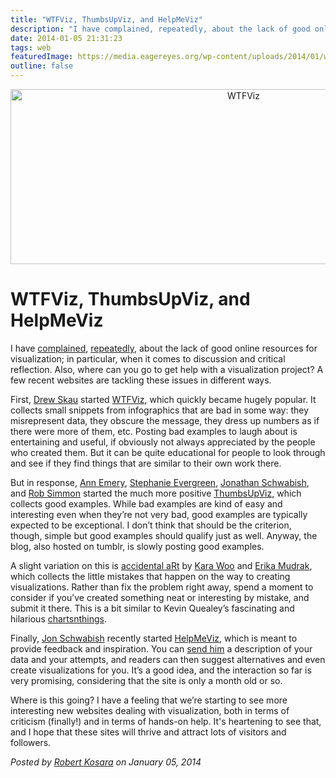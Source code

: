 ```yaml
---
title: "WTFViz, ThumbsUpViz, and HelpMeViz"
description: "I have complained, repeatedly, about the lack of good online resources for visualization; in particular, when it comes to discussion and critical reflection. Also, where can you go to get help with a visualization project? A few recent websites are tackling these issues in different ways."
date: 2014-01-05 21:31:23
tags: web
featuredImage: https://media.eagereyes.org/wp-content/uploads/2014/01/wtfviz.jpg
outline: false
---
```


<p align="center"><img class="aligncenter size-medium wp-image-2973" alt="WTFViz" src="https://media.eagereyes.org/wp-content/uploads/2014/01/wtfviz-730x280.jpg" width="730" height="280" /></p>

# WTFViz, ThumbsUpViz, and HelpMeViz

I have <a title="A Better Vis Web Community" href="/blog/2009/a-better-vis-web-community">complained</a>, <a title="A Lack of Communication and Visibility" href="/blog/2013/a-lack-of-communication-and-visibility">repeatedly</a>, about the lack of good online resources for visualization; in particular, when it comes to discussion and critical reflection. Also, where can you go to get help with a visualization project? A few recent websites are tackling these issues in different ways.


First, <a href="https://twitter.com/SeeingStructure">Drew Skau</a> started <a href="http://wtfviz.net">WTFViz</a>, which quickly became hugely popular. It collects small snippets from infographics that are bad in some way: they misrepresent data, they obscure the message, they dress up numbers as if there were more of them, etc. Posting bad examples to laugh about is entertaining and useful, if obviously not always appreciated by the people who created them. But it can be quite educational for people to look through and see if they find things that are similar to their own work there.

But in response, <a href="https://twitter.com/annkemery">Ann Emery</a>, <a href="https://twitter.com/evalu8r">Stephanie Evergreen</a>, <a href="https://twitter.com/jschwabish">Jonathan Schwabish</a>, and <a href="https://twitter.com/rsimmon">Rob Simmon</a> started the much more positive <a href="http://thumbsupviz.com">ThumbsUpViz</a>, which collects good examples. While bad examples are kind of easy and interesting even when they’re not very bad, good examples are typically expected to be exceptional. I don’t think that should be the criterion, though, simple but good examples should qualify just as well. Anyway, the blog, also hosted on tumblr, is slowly posting good examples.

A slight variation on this is <a href="http://accidental-art.tumblr.com">accidental aRt</a> by <a href="https://twitter.com/kara_woo">Kara Woo</a> and <a href="https://twitter.com/erikamudrak">Erika Mudrak</a>, which collects the little mistakes that happen on the way to creating visualizations. Rather than fix the problem right away, spend a moment to consider if you’ve created something neat or interesting by mistake, and submit it there. This is a bit similar to Kevin Quealey’s fascinating and hilarious <a href="http://chartsnthings.tumblr.com">chartsnthings</a>.

Finally, <a href="https://twitter.com/jschwabish">Jon Schwabish</a> recently started <a href="http://helpmeviz.com">HelpMeViz</a>, which is meant to provide feedback and inspiration. You can <a href="http://helpmeviz.com/howitworks/">send him</a> a description of your data and your attempts, and readers can then suggest alternatives and even create visualizations for you. It’s a good idea, and the interaction so far is very promising, considering that the site is only a month old or so.

Where is this going? I have a feeling that we’re starting to see more interesting new websites dealing with visualization, both in terms of criticism (finally!) and in terms of hands-on help. It's heartening to see that, and I hope that these sites will thrive and attract lots of visitors and followers.


_Posted by <a href="/about">Robert Kosara</a> on January 05, 2014_


